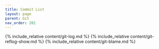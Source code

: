 ```yaml
---
title: Commit List
layout: page
parent: Git
nav_order: 202
---
```

{% include_relative content/git-log.md %}
{% include_relative content/git-reflog-show.md %}
{% include_relative content/git-blame.md %}